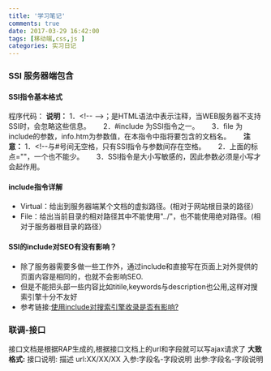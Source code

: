 ```yaml
---
title: '学习笔记'
comments: true
date: 2017-03-29 16:42:00
tags: [移动端,css,js ]
categories: 实习日记
---
```

### SSI 服务器端包含

#### SSI指令基本格式

程序代码：<!-- 指令名称="指令参数">
如程序代码：\<!--#include file="info.htm"-->
**说明：**
1．\<!-- -->；是HTML语法中表示注释，当WEB服务器不支持SSI时，会忽略这些信息。　　
2．#include 为SSI指令之一。　　
3．file 为include的参数，info.htm为参数值，在本指令中指将要包含的文档名。　　
**注意：** 
1．\<\!--与#号间无空格，只有SSI指令与参数间存在空格。　　
2．上面的标点=""，一个也不能少。　　
3．SSI指令是大小写敏感的，因此参数必须是小写才会起作用。
<!-- more -->
#### include指令详解
* Virtual：给出到服务器端某个文档的虚拟路径。(相对于网站根目录的路径）
* File：给出当前目录的相对路径其中不能使用"../"，也不能使用绝对路径。(相对于服务器根目录的路径） 

#### SSI的include对SEO有没有影响？
* 除了服务器需要多做一些工作外，通过include和直接写在页面上对外提供的页面内容是相同的，也就不会影响SEO.
* 但是不能把头部一些内容比如titile,keywords与description也公用,这样对搜索引擎十分不友好
* 参考链接:[使用include对搜索引擎收录是否有影响?](http://www.alixixi.com/program/a/2008070720488.shtml) 

### 联调-接口
接口文档是根据RAP生成的,根据接口文档上的url和字段就可以写ajax请求了 
**大致格式:** 
接口说明: 描述
url:XX/XX/XX
入参:字段名-字段说明 
出参:字段名-字段说明 
